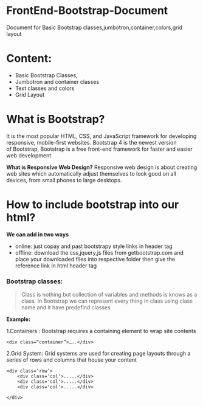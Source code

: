 # FrontEnd-Bootstrap-Document
Document for Basic Bootstrap classes,jumbotron,container,colors,grid layout
# Content:
  - Basic Bootstrap Classes,
  - Jumbotron and container classes
  - Text classes and colors 
  - Grid Layout
# What is Bootstrap?
It is the most popular HTML, CSS, and JavaScript framework for developing responsive, mobile-first websites.
Bootstrap 4 is the newest version of Bootstrap,
Bootstrap is a free front-end framework for faster and easier web development

**What is Responsive Web Design?**
	Responsive web design is about creating web sites which automatically adjust themselves to look good on all devices, from small phones to large desktops.

# How to include bootstrap into our html?
**We can add in two ways**
- online: just copay and past bootstrapy style links in header tag
- offline: download the css,jquery,js files from getbootstrap.com and place your downloaded files into respective folder then give the reference link in html header tag

### Bootstrap classes:
> Class is nothing but collection of variables and methods is knows as a class. In Bootstrap we can represent every thing in class using class name and it have predefind classes

**Example:**

1.Containers : Bootstrap requires a containing element to wrap site contents

	<div class=“container”>…..</div>
	
2.Grid System: Grid systems are used for creating page layouts through a series of rows and columns that house your content

	<div class=‘row’>
		<div class='col'>.....</div>
		<div class='col'>.....</div>
		<div class='col'>.....</div>
		
	</div>

